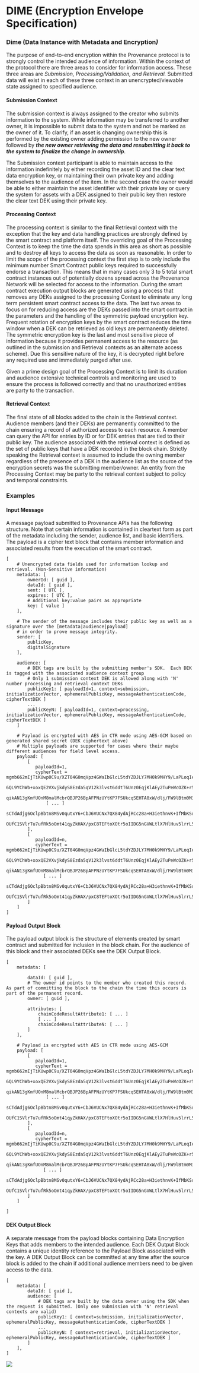 # DIME \(Encryption Envelope Specification\)

### Dime \(**Data Instance with Metadata and Encryption**_**\)**_

The purpose of end-to-end encryption within the Provenance protocol is to strongly control the intended audience of information.  Within the context of the protocol there are three areas to consider for information access.  These three areas are _Submission, Processing/Validation, and Retrieval._ Submitted data will exist in each of these three context in an unencrypted/viewable state assigned to specified audience.

#### Submission Context <a id="DIME(EncryptionEnvelopeSpecification)-SubmissionContext"></a>

The submission context is always assigned to the creator who submits information to the system.  While information may be transferred to another owner, it is impossible to submit data to the system and not be marked as the owner of it.  To clarify, if an asset is changing ownership this is performed by the existing owner adding permission to the new owner followed by _**the new owner retrieving the data and resubmitting it back to the system to finalize the change in ownership**_.

The Submission context participant is able to maintain access to the information indefinitely by either recording the asset ID and the clear text data encryption key, or maintaining their own private key and adding themselves to the audience of the item.  In the second case the owner would be able to either maintain the asset identifier with their private key or query the system for assets with a DEK assigned to their public key then restore the clear text DEK using their private key.

#### Processing Context <a id="DIME(EncryptionEnvelopeSpecification)-ProcessingContext"></a>

The processing context is similar to the final Retrieval context with the exception that the key and data handling practices are strongly defined by the smart contract and platform itself.  The overriding goal of the Processing Context is to keep the time the data spends in this area as short as possible and to destroy all keys to access the data as soon as reasonable.  In order to limit the scope of the processing context the first step is to only include the minimum number Smart Contract public keys required to successfully endorse a transaction.  This means that in many cases only 3 to 5 total smart contract instances out of potentially dozens spread across the Provenance Network will be selected for access to the information.  During the smart contract execution output blocks are generated using a process that removes any DEKs assigned to the processing Context to eliminate any long term persistent smart contract access to the data.  The last two areas to focus on for reducing access are the DEKs passed into the smart contract in the parameters and the handling of the symmetric payload encryption key.  Frequent rotation of encryption keys by the smart contract reduces the time window when a DEK can be retrieved as old keys are permanently deleted.  The symmetric encryption key is the last and most sensitive piece of information because it provides permanent access to the resource \(as outlined in the submission and Retrieval contexts as an alternate access scheme\).  Due this sensitive nature of the key, it is decrypted right before any required use and immediately purged after use.

Given a prime design goal of the Processing Context is to limit its duration and audience extensive technical controls and monitoring are used to ensure the process is followed correctly and that no unauthorized entities are party to the transaction.

#### Retrieval Context <a id="DIME(EncryptionEnvelopeSpecification)-RetrievalContext"></a>

The final state of all blocks added to the chain is the Retrieval context.  Audience members \(and their DEKs\) are permanently committed to the chain ensuring a record of authorized access to each resource.  A member can query the API for entries by ID or for DEK entries that are tied to their public key.  The audience associated with the retrieval context is defined as the set of public keys that have a DEK recorded in the block chain.  Strictly speaking the Retrieval context is assumed to include the owning member regardless of the presence of a DEK in the audience list as the source of the encryption secrets was the submitting member/owner.  An entity from the Processing Context may be party to the retrieval context subject to policy and temporal constraints.

### Examples <a id="DIME(EncryptionEnvelopeSpecification)-Examples"></a>

#### Input Message <a id="DIME(EncryptionEnvelopeSpecification)-InputMessage"></a>

A message payload submitted to Provenance APIs has the following structure.  Note that certain information is contained in cleartext form as part of the metadata including the sender, audience list, and basic identifiers.  The payload is a cipher text block that contains member information and associated results from the execution of the smart contract.

```text
[
    # Unencrypted data fields used for information lookup and retrieval. (Non-Sensitive information)
    metadata: [
        ownerId: [ guid ],
        dataId: [ guid ],
        sent: [ UTC ],
        expires: [ UTC ],
        # Additional key:value pairs as appropriate
        key: [ value ]
    ],

    # The sender of the message includes their public key as well as a signature over the [metadata|audience|payload]
    # in order to prove message integrity.
    sender: [
        publicKey,
        digitalSignature
    ],

    audience: [
        # DEK tags are built by the submitting member's SDK.  Each DEK is tagged with the associated audience context group
        # Only 1 submission context DEK is allowed along with 'N' number processing and retrieval context DEKs
        publicKey1: [ payloadId=1, context=submission, initializationVector, ephemeralPublicKey, messageAuthenticationCode, cipherTextDEK ]
        ...
        publicKeyN: [ payloadId=1, context=processing, initializationVector, ephemeralPublicKey, messageAuthenticationCode, cipherTextDEK ]
    ]

    # Payload is encrypted with AES in CTR mode using AES-GCM based on generated shared secret (DEK ciphertext above)
    # Multiple payloads are supported for cases where their maybe different audiences for field level access.
    payload: [
        [
           payloadId=1,
           cypherText = mgmb662mIjTiKUwp0C9u/XZT04G0mqVpz4GWaIbGlcL5tdYZDJLY7MH0k9MHY9/LaPLoqIePPicBLtoM5pQ4KdVULJpJVV8nADEKS
              6QL9YChWb+xoxQE2VXvjkdyS8Ezda5qV12k3lvst6ddtT6Unz0EqjKlAEy2TuPeWcOZK+r5n0Oyu9NRtagNU5uJ/3X/XfAMDZ9iVAhvL5ZnOZUf
              qikAN13gKmfUOnM8malMcbrQBJP26BpAFPNzUYtKP7FSUkcqSEHTA8xW/dlj/FW9lBtm0M3vF2gFUaSIOU8J4Z7r40Ffn2Jkrn0ubGnJ2jLK4TK
               [ ... ]
              sCTdAdjg6OclpBbtn8MSv0qutxY6+CbJ6VUCNx7QX84ydAjRCc28a+H3iethnvK+IfMbKSrGlm6036GSCKlQfgLmMvXn7GA93ad1KXSs/Uasdgn
              OUfC1SVlrTu7ufRk5oOmt41qyZkHAX/pxC8TEFtoXOtr5oIIDG5nGVWLtlX7HlHuv5lrrL54BZkwWY7CVuKqeI+Ybqwo=
        ],
        [
           payloadId=n,
           cypherText = mgmb662mIjTiKUwp0C9u/XZT04G0mqVpz4GWaIbGlcL5tdYZDJLY7MH0k9MHY9/LaPLoqIePPicBLtoM5pQ4KdVULJpJVV8nADEK
             6QL9YChWb+xoxQE2VXvjkdyS8Ezda5qV12k3lvst6ddtT6Unz0EqjKlAEy2TuPeWcOZK+r5n0Oyu9NRtagNU5uJ/3X/XfAMDZ9iVAhvL5ZnOZUf
             qikAN13gKmfUOnM8malMcbrQBJP26BpAFPNzUYtKP7FSUkcqSEHTA8xW/dlj/FW9lBtm0M3vF2gFUaSIOU8J4Z7r40Ffn2Jkrn0ubGnJ2jLK4TK
              [ ... ] 
             sCTdAdjg6OclpBbtn8MSv0qutxY6+CbJ6VUCNx7QX84ydAjRCc28a+H3iethnvK+IfMbKSrGlm6036GSCKlQfgLmMvXn7GA93ad1KXSs/Uasdgn
             OUfC1SVlrTu7ufRk5oOmt41qyZkHAX/pxC8TEFtoXOtr5oIIDG5nGVWLtlX7HlHuv5lrrL54BZkwWY7CVuKqeI+Ybqwo=
        ]
    ]
]
```

#### Payload Output Block <a id="DIME(EncryptionEnvelopeSpecification)-PayloadOutputBlock"></a>

The payload output block is the structure of elements created by smart contract and submitted for inclusion in the block chain.  For the audience of this block and their associated DEKs see the DEK Output Block.

```text
[
    metadata: [
        
        dataId: [ guid ],
        # The owner id points to the member who created this record. As part of committing the block to the chain the time this occurs is part of the permanent record.
        owner: [ guid ],

        attributes: [
            chainCodeResultAttribute1: [ ... ]
            [ ... ]
            chainCodeResultAttributeN: [ ... ]
        ]
    ],

    # Payload is encrypted with AES in CTR mode using AES-GCM
    payload: [
        [
           payloadId=1,
           cypherText = mgmb662mIjTiKUwp0C9u/XZT04G0mqVpz4GWaIbGlcL5tdYZDJLY7MH0k9MHY9/LaPLoqIePPicBLtoM5pQ4KdVULJpJVV8nADEKS
              6QL9YChWb+xoxQE2VXvjkdyS8Ezda5qV12k3lvst6ddtT6Unz0EqjKlAEy2TuPeWcOZK+r5n0Oyu9NRtagNU5uJ/3X/XfAMDZ9iVAhvL5ZnOZUf
              qikAN13gKmfUOnM8malMcbrQBJP26BpAFPNzUYtKP7FSUkcqSEHTA8xW/dlj/FW9lBtm0M3vF2gFUaSIOU8J4Z7r40Ffn2Jkrn0ubGnJ2jLK4TK
               [ ... ]
              sCTdAdjg6OclpBbtn8MSv0qutxY6+CbJ6VUCNx7QX84ydAjRCc28a+H3iethnvK+IfMbKSrGlm6036GSCKlQfgLmMvXn7GA93ad1KXSs/Uasdgn
              OUfC1SVlrTu7ufRk5oOmt41qyZkHAX/pxC8TEFtoXOtr5oIIDG5nGVWLtlX7HlHuv5lrrL54BZkwWY7CVuKqeI+Ybqwo=
        ],
        [
           payloadId=n,
           cypherText = mgmb662mIjTiKUwp0C9u/XZT04G0mqVpz4GWaIbGlcL5tdYZDJLY7MH0k9MHY9/LaPLoqIePPicBLtoM5pQ4KdVULJpJVV8nADEKS
             6QL9YChWb+xoxQE2VXvjkdyS8Ezda5qV12k3lvst6ddtT6Unz0EqjKlAEy2TuPeWcOZK+r5n0Oyu9NRtagNU5uJ/3X/XfAMDZ9iVAhvL5ZnOZUf
             qikAN13gKmfUOnM8malMcbrQBJP26BpAFPNzUYtKP7FSUkcqSEHTA8xW/dlj/FW9lBtm0M3vF2gFUaSIOU8J4Z7r40Ffn2Jkrn0ubGnJ2jLK4TK
              [ ... ] 
             sCTdAdjg6OclpBbtn8MSv0qutxY6+CbJ6VUCNx7QX84ydAjRCc28a+H3iethnvK+IfMbKSrGlm6036GSCKlQfgLmMvXn7GA93ad1KXSs/Uasdgn
             OUfC1SVlrTu7ufRk5oOmt41qyZkHAX/pxC8TEFtoXOtr5oIIDG5nGVWLtlX7HlHuv5lrrL54BZkwWY7CVuKqeI+Ybqwo=
        ]
    ]

]
```

#### DEK Output Block <a id="DIME(EncryptionEnvelopeSpecification)-DEKOutputBlock"></a>

A separate message from the payload blocks containing Data Encryption Keys that adds members to the intended audience.  Each DEK Output Block contains a unique identity reference to the Payload Block associated with the key.  A DEK Output Block can be committed at any time after the source block is added to the chain if additional audience members need to be given access to the data.

```text
[
    metadata: [
        dataId: [ guid ],
        audience: [
            # DEK tags are built by the data owner using the SDK when the request is submitted. (Only one submission with 'N' retrieval contexts are valid)
            publicKey1: [ context=submission, initializationVector, ephemeralPublicKey, messageAuthenticationCode, cipherTextDEK ]
            ...
            publicKeyN: [ context=retrieval, initializationVector, ephemeralPublicKey, messageAuthenticationCode, cipherTextDEK ]
        ]
    ],
]
```

![](../../../.gitbook/assets/image-95-.png)

